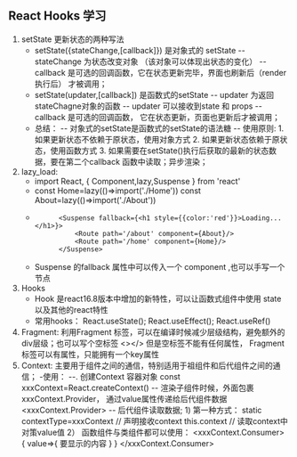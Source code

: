 ## React Hooks 学习
1. setState 更新状态的两种写法
    - setState({stateChange,[callback]})    是对象式的 setState
        -- stateChange  为状态改变对象 （该对象可以体现出状态的变化）
        -- callback 是可选的回调函数，它在状态更新完毕，界面也刷新后（render 执行后） 才被调用；
    - setState(updater,[callback]) 是函数式的setState
        -- updater 为返回stateChagne对象的函数
        -- updater 可以接收到state 和 props
        -- callback 是可选的回调函数， 它在状态更新，页面也更新后才被调用；
    - 总结：
        -- 对象式的setState是函数式的setState的语法糖
        -- 使用原则:
            1. 如果更新状态不依赖于原状态，使用对象方式
            2. 如果更新状态依赖于原状态，使用函数方式
            3. 如果需要在setState()执行后获取的最新的状态数据，要在第二个callback 函数中读取；异步渲染；
2. lazy_load: 
    - import React, { Component,lazy,Suspense } from 'react'
    - 
        const Home=lazy(()=>import('./Home'))
        const About=lazy(()=>import('./About'))
    -           <Suspense fallback={<h1 style={{color:'red'}}>Loading...</h1>}>
                    <Route path='/about' component={About}/>
                    <Route path='/home' component={Home}/>
                </Suspense>
    - Suspense 的fallback 属性中可以传入一个 component ,也可以手写一个节点
3. Hooks
    - Hook 是react16.8版本中增加的新特性，可以让函数式组件中使用 state以及其他的react特性
    - 常用hooks： React.useState(); React.useEffect(); React.useRef()
4. Fragment: 利用Fragment 标签，可以在编译时候减少层级结构，避免额外的div层级；也可以写个空标签 <></> 但是空标签不能有任何属性， Fragment标签可以有属性，只能拥有一个key属性
5. Context: 主要用于组件之间的通信，特别适用于祖组件和后代组件之间的通信；
    -使用：
        --. 创建Context 容器对象
            const xxxContext=React.createContext()
        -- 渲染子组件时候，外面包裹 xxxContext.Provider， 通过value属性传递给后代组件数据
            <xxxContext.Provider>
        -- 后代组件读取数据; 
            1) 第一种方式： 
            static contextType=xxxContext // 声明接收context
            this.context // 读取context中对策value值
            2） 函数组件与类组件都可以使用：
                <xxxContext.Consumer>
                {
                    value=>{
                        <!-- value 就是context里的value数据 -->
                        要显示的内容 
                    }
                }
                </xxxContext.Consumer>

